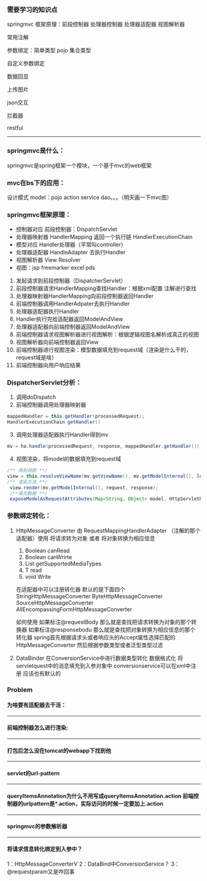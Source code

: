 ### 需要学习的知识点
springmvc 框架原理：前段控制器 处理器控制器 处理器适配器 视图解析器

常用注解

参数绑定：简单类型 pojo 集合类型

自定义参数绑定

数据回显

上传图片

json交互

拦截器

restful
___

### springmvc是什么：
springmvc是spring框架一个模块，一个基于mvc的web框架

### mvc在bs下的应用：
设计模式
model：pojo action service  dao。。。（明天画一下mvc图）

### springmvc框架原理：
- 控制器对应 前段控制器：DispatchServlet
- 处理器映射器 HandlerMapping 返回一个执行链 HandlerExecutionChain
- 模型对应 Handler处理器（平常叫controller）
- 处理器适配器 HandleAdapter 去执行Handler
- 视图解析器 View Resolver
- 视图：jsp freemarker excel pds
1. 发起请求到前段控制器（DispatcherServlet）
2. 前段控制器请求HandlerMapping查找Handler：根据xml配置 注解进行查找
3. 处理器映射器HandlerMapping向前段控制器返回Handler
4. 前端控制器调用HandlerAdpater去执行Handler
5. 处理器适配器执行Handler
6. Handler执行完给适配器返回ModelAndView
7. 处理器适配器向前端控制器返回ModelAndView
8. 前端控制器请求视图解析器进行视图解析：根据逻辑视图名解析成真正的视图
9. 视图解析器向前端控制器返回View
10. 前端控制器进行视图渲染：模型数据填充到request域（渲染是什么干的，request域是啥）
11. 前端控制器向用户响应结果

### DispatcherServlet分析：
1. 调用doDispatch
2. 前端控制器调用处理器映射器 

```java
mappedHandler = this.getHandler(processedRequest);
HandlerExecutionChain getHandler()

```

3. 调用处理器适配器执行Handler得到mv
```java
mv = ha.handle(processedRequest, response, mappedHandler.getHandler());
```

4. 视图渲染，将model的数据填充到request域
```java
/** 得到视图 **/
view = this.resolveViewName(mv.getViewName(), mv.getModelInternal(), locale, request);
/** 渲染方法 **/
 view.render(mv.getModelInternal(), request, response);
 /**填充数据 **/
 exposeModelAsRequestAttributes(Map<String, Object> model, HttpServletRequest request)
```

### 参数绑定转化：
1. HttpMessageConverter 由 RequestMappingHandlerAdapter （注解的那个适配器）使用 将请求转为对象 或者 将对象转换为相应信息
   1. Boolean canRead
   2. Boolean canWrirte
   3. List<MediaType> getSupportedMediaTypes
   4. T read
   5. void Write
   
   在适配器中可以注册转化器 默认的是下面四个
   StringHttpMessageConverter
   ByteHttpMessageConverter
   SourceHttpMessageConverter
   AllEncompassingFormHttpMessageConverter
   
   如何使用
   如果标注@requestBody 那么就是查找把请求转换为对象的那个转换器
   如果标注@responsebodu 那么就是查找把对象转换为相应信息的那个转化器
   spring首先根据请求头或者响应头的Accept属性选择匹配的HttpMessageConverter 然后根据参数类型或者泛型类型过滤
   
2. DataBinder
   在ConversionService中进行数据类型转化 数据格式化 将servletquest中的消息填充到入参对象中 conversionservice可以在xml中注册 应该也有默认的
### Problem
#### 为啥要有适配器去干活：
___
#### 前端控制器怎么进行渲染:
___

#### 打包后怎么没在tomcat的webapp下找到他
___

#### servlet的url-pattern
___
#### queryItemsAnnotation为什么不用写成queryItemsAnnotation.action 前端控制器的urlpattern是*.action，实际访问的时候一定要加上.action
___

#### springmvc的参数解析器

___
####  将请求信息转化绑定到入参中？
1：HttpMessageConverterV
2：DataBind中ConversionService？
3：@requestparam又是咋回事
